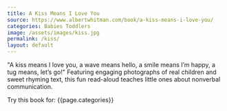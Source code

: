 ```yaml
---
title: A Kiss Means I Love You
source: https://www.albertwhitman.com/book/a-kiss-means-i-love-you/
categories: Babies Toddlers
image: /assets/images/kiss.jpg
permalink: /kiss/
layout: default
---
```

"A kiss means I love you, a wave means hello, a smile means I’m happy, a tug means, let’s go!" Featuring engaging photographs of real children and sweet rhyming text, this fun read-aloud teaches little ones about nonverbal communication.

Try this book for: {{page.categories}}
